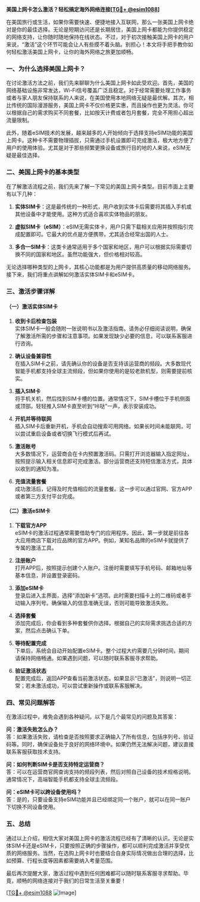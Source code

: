 **美国上网卡怎么激活？轻松搞定海外网络连接[[TG💪+ @esim1088](https://t.me/s/esim1088)]**

在美国旅行或生活，如果你需要快速、便捷地接入互联网，那么一张美国上网卡绝对是你的最佳选择。无论是短期访问还是长期居住，美国上网卡都能为你提供稳定的网络支持，让你随时随地保持在线状态。不过，对于初次接触美国上网卡的用户来说，“激活”这个环节可能会让人有些摸不着头脑。别担心！本文将手把手教你如何轻松激活美国上网卡，让你的海外网络之旅更加顺畅。

### 一、为什么选择美国上网卡？

在讨论激活方法之前，我们先来聊聊为什么美国上网卡如此受欢迎。首先，美国的网络基础设施非常发达，Wi-Fi信号覆盖广泛且稳定。对于经常需要处理工作事务或者与家人朋友保持联系的人来说，在美国使用本地网络无疑是最优解。其次，相比传统的国际漫游服务，美国上网卡不仅价格更实惠，而且操作也更为灵活。你可以根据自己的需求购买不同套餐，比如按天计费或者包月套餐，完全不用担心超出流量限制。

此外，随着eSIM技术的发展，越来越多的人开始倾向于选择支持eSIM功能的美国上网卡。这种卡不需要物理插拔，只需通过手机设置即可完成激活，极大地方便了用户的使用体验。尤其是对于那些频繁更换设备或旅行目的地的人来说，eSIM无疑是最佳选择。

### 二、美国上网卡的基本类型

在了解激活流程之前，我们先来了解一下常见的美国上网卡类型。目前市面上主要有以下几种：

1. **实体SIM卡**：这是最传统的一种形式，用户收到实体卡后需要将其插入手机或其他设备中才能使用。这种方式适合喜欢实体物品的朋友。
   
2. **虚拟SIM卡（eSIM）**：eSIM无需实体卡，用户只需下载相关应用并按照指引完成配置即可。它最大的优点是方便携带，尤其适合经常出国的人士。

3. **多合一SIM卡**：这类卡通常适用于多个国家和地区，用户可以根据实际需要切换不同的国家和地区。虽然功能强大，但价格相对较高。

无论选择哪种类型的上网卡，其核心功能都是为用户提供高质量的移动网络服务。接下来，我们将重点讲解如何激活实体SIM卡和eSIM卡。

### 三、激活步骤详解

#### （一）激活实体SIM卡

1. **收到卡后检查包装**  
   实体SIM卡一般会随附一张说明书以及激活指南。请务必仔细阅读说明，确保了解激活所需的步骤和注意事项。如果发现缺少必要的信息，可以联系客服进行咨询。

2. **确认设备兼容性**  
   在插入SIM卡之前，请先确认你的设备是否支持该运营商的频段。大多数现代智能手机都支持全球主流频段，但如果你使用的是较老款机型，则需要提前核实。

3. **插入SIM卡**  
   将手机关机，然后找到SIM卡槽的位置。通常情况下，SIM卡槽位于手机侧面或顶部。轻轻推入SIM卡直至听到“咔哒”一声，表示安装成功。

4. **开机并等待联网**  
   插入SIM卡后重新开机，手机会自动搜索可用网络。如果长时间未能联网，可以尝试重启设备或者切换飞行模式后再试。

5. **激活账号**  
   大多数情况下，运营商会在卡内预置激活码。只需打开浏览器输入指定网址，按照提示输入相关信息即可完成激活。部分运营商还支持短信激活方式，具体以收到的通知为准。

6. **充值流量套餐**  
   成功激活后，记得及时充值相应的流量套餐。这一步可以通过官网、官方APP或者第三方支付平台完成。

#### （二）激活eSIM卡

1. **下载官方APP**  
   eSIM卡的激活过程通常需要借助专门的应用程序。因此，第一步就是前往各大应用商店下载对应品牌的官方APP。例如，某知名品牌的eSIM卡就提供了专属的激活工具。

2. **注册账户**  
   打开APP后，按照提示创建个人账户。注册时需要填写手机号码、邮箱地址等基本信息，并设置登录密码。

3. **添加eSIM卡**  
   登录后进入主界面，选择“添加新卡”选项。此时需要扫描卡上的二维码或者手动输入序列号。确保输入的信息准确无误，否则可能导致激活失败。

4. **选择套餐**  
   添加完成后，你会看到多种套餐供你选择。根据自己的实际需求挑选合适的方案，然后点击确认下单。

5. **等待配置完成**  
   下单后，系统会自动开始配置eSIM卡。整个过程大约需要几分钟时间，期间请保持网络畅通。如果遇到问题，可以随时联系客服寻求帮助。

6. **验证激活状态**  
   配置完成后，返回APP查看当前激活状态。如果显示“已激活”，则说明一切正常；若未激活成功，可以尝试重新操作或联系客服解决。

### 四、常见问题解答

在激活过程中，难免会遇到各种疑问。以下是几个最常见的问题及其答案：

**问：激活失败怎么办？**  
答：如果激活失败，请检查是否按照要求正确输入了所有信息，包括序列号、验证码等。同时，确保设备处于良好的网络环境中。如果仍然无法解决问题，建议直接联系客服获取技术支持。

**问：如何判断SIM卡是否支持特定运营商？**  
答：可以在运营商官网查询支持的频段列表，然后对照自己设备的技术规格说明。通常情况下，高端智能手机都支持全球主流频段。

**问：eSIM卡可以跨设备使用吗？**  
答：是的，只要设备支持eSIM功能并且已经绑定同一个账户，就可以在同一账户下切换不同设备使用。

### 五、总结

通过以上介绍，相信大家对美国上网卡的激活流程已经有了清晰的认识。无论是实体SIM卡还是eSIM卡，只要按照正确的步骤操作，都可以顺利完成激活并享受优质的网络服务。当然，在选购上网卡时也要结合自身实际情况做出合理的选择，比如预算、行程长度等因素都需要纳入考量范围。

最后再次提醒大家，激活过程中遇到任何困难都可以随时联系客服寻求帮助。毕竟，顺畅的网络连接对于我们的日常生活至关重要！

[[TG💪+ @esim1088](https://t.me/s/esim1088) ![Image](https://i.postimg.cc/4NQfJmqS/Snipaste-2025-05-13-00-14-12.png)]